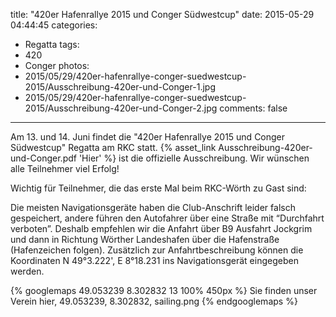 title: "420er Hafenrallye 2015 und Conger Südwestcup"
date: 2015-05-29 04:44:45
categories:
- Regatta
tags:
- 420
- Conger
photos:
- 2015/05/29/420er-hafenrallye-conger-suedwestcup-2015/Ausschreibung-420er-und-Conger-1.jpg
- 2015/05/29/420er-hafenrallye-conger-suedwestcup-2015/Ausschreibung-420er-und-Conger-2.jpg
comments: false
---

Am 13. und 14. Juni findet die "420er Hafenrallye 2015 und Conger Südwestcup" Regatta am RKC statt. {% asset_link Ausschreibung-420er-und-Conger.pdf 'Hier' %} ist die offizielle Ausschreibung. Wir wünschen alle Teilnehmer viel Erfolg!

<!-- more -->

Wichtig für Teilnehmer, die das erste Mal beim RKC-Wörth zu Gast sind:

Die meisten Navigationsgeräte haben die Club-Anschrift leider falsch gespeichert, andere führen den Autofahrer über eine Straße mit “Durchfahrt verboten”. Deshalb empfehlen wir die Anfahrt über B9 Ausfahrt Jockgrim und dann in Richtung Wörther Landeshafen über die Hafenstraße (Hafenzeichen folgen). Zusätzlich zur Anfahrtbeschreibung können die Koordinaten N 49°3.222', E 8°18.231 ins Navigationsgerät eingegeben werden.

{% googlemaps 49.053239 8.302832 13 100% 450px %}
  Sie finden unser Verein hier, 49.053239, 8.302832, sailing.png
{% endgooglemaps %}
